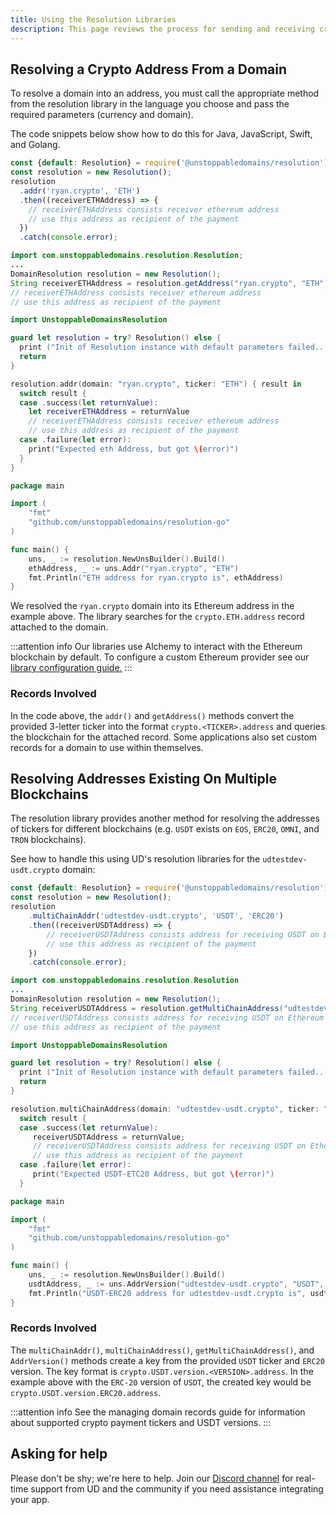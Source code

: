 ```yaml
---
title: Using the Resolution Libraries
description: This page reviews the process for sending and receiving crypto payments using resolution libraries.
---
```


## Resolving a Crypto Address From a Domain

To resolve a domain into an address, you must call the appropriate method from the resolution library in the language you choose and pass the required parameters (currency and domain).

The code snippets below show how to do this for Java, JavaScript, Swift, and Golang.

```JavaScript
const {default: Resolution} = require('@unstoppabledomains/resolution');
const resolution = new Resolution();
resolution
  .addr('ryan.crypto', 'ETH')
  .then((receiverETHAddress) => {
    // receiverETHAddress consists receiver ethereum address
    // use this address as recipient of the payment
  })
  .catch(console.error);
```

```Java
import com.unstoppabledomains.resolution.Resolution;
...
DomainResolution resolution = new Resolution();
String receiverETHAddress = resolution.getAddress("ryan.crypto", "ETH");
// receiverETHAddress consists receiver ethereum address
// use this address as recipient of the payment
```

```Swift
import UnstoppableDomainsResolution

guard let resolution = try? Resolution() else {
  print ("Init of Resolution instance with default parameters failed...")
  return
}

resolution.addr(domain: "ryan.crypto", ticker: "ETH") { result in
  switch result {
  case .success(let returnValue):
    let receiverETHAddress = returnValue
    // receiverETHAddress consists receiver ethereum address
    // use this address as recipient of the payment
  case .failure(let error):
    print("Expected eth Address, but got \(error)")
  }
}
```

```Go
package main

import (
    "fmt"
    "github.com/unstoppabledomains/resolution-go"
)

func main() {
    uns, _ := resolution.NewUnsBuilder().Build()
    ethAddress, _ := uns.Addr("ryan.crypto", "ETH")
    fmt.Println("ETH address for ryan.crypto is", ethAddress)
}
```

We resolved the `ryan.crypto` domain into its Ethereum address in the example above. The library searches for the `crypto.ETH.address` record attached to the domain.

:::attention info
Our libraries use Alchemy to interact with the Ethereum blockchain by default. To configure a custom Ethereum provider see our [library configuration guide.](../developer-toolkit/resolution-libraries/library-configuration.md)
:::

### Records Involved

In the code above, the `addr()` and `getAddress()` methods convert the provided 3-letter ticker into the format `crypto.<TICKER>.address` and queries the blockchain for the attached record. Some applications also set custom records for a domain to use within themselves.

## Resolving Addresses Existing On Multiple Blockchains

The resolution library provides another method for resolving the addresses of tickers for different blockchains (e.g. `USDT` exists on `EOS`, `ERC20`, `OMNI`, and `TRON` blockchains).

See how to handle this using UD's resolution libraries for the `udtestdev-usdt.crypto` domain:

```JavaScript
const {default: Resolution} = require('@unstoppabledomains/resolution');
const resolution = new Resolution();
resolution
    .multiChainAddr('udtestdev-usdt.crypto', 'USDT', 'ERC20')
    .then((receiverUSDTAddress) => {
        // receiverUSDTAddress consists address for receiving USDT on Ethereum (ERC20 version)
        // use this address as recipient of the payment
    })
    .catch(console.error);
```

```Java
import com.unstoppabledomains.resolution.Resolution
...
DomainResolution resolution = new Resolution();
String receiverUSDTAddress = resolution.getMultiChainAddress("udtestdev-usdt.crypto", "USDT", "ERC20");
// receiverUSDTAddress consists address for receiving USDT on Ethereum (ERC20 version)
// use this address as recipient of the payment
```

```Swift
import UnstoppableDomainsResolution

guard let resolution = try? Resolution() else {
  print ("Init of Resolution instance with default parameters failed...")
  return
}

resolution.multiChainAddress(domain: "udtestdev-usdt.crypto", ticker: "USDT", chain: "ERC20") { (result) in
  switch result {
  case .success(let returnValue):
     receiverUSDTAddress = returnValue;
     // receiverUSDTAddress consists address for receiving USDT on Ethereum (ERC20 version)
     // use this address as recipient of the payment
  case .failure(let error):
     print("Expected USDT-ETC20 Address, but got \(error)")
  }
```

```Go
package main

import (
    "fmt"
    "github.com/unstoppabledomains/resolution-go"
)

func main() {
    uns, _ := resolution.NewUnsBuilder().Build()
    usdtAddress, _ := uns.AddrVersion("udtestdev-usdt.crypto", "USDT", "ERC20")
    fmt.Println("USDT-ERC20 address for udtestdev-usdt.crypto is", usdtAddress)
}
```

### Records Involved

The `multiChainAddr()`, `multiChainAddress()`, `getMultiChainAddress()`, and `AddrVersion()` methods create a key from the provided `USDT` ticker and `ERC20` version. The key format is `crypto.USDT.version.<VERSION>.address`. In the example above with the `ERC-20` version of `USDT`, the created key would be `crypto.USDT.version.ERC20.address`.

:::attention info
See the managing domain records guide for information about supported crypto payment tickers and USDT versions.
:::

## Asking for help

Please don't be shy; we're here to help. Join our [Discord channel](https://discord.gg/b6ZVxSZ9Hn) for real-time support from UD and the community if you need assistance integrating your app.

